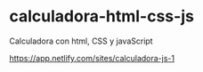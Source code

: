 # calculadora-html-css-js
Calculadora con html, CSS y javaScript

https://app.netlify.com/sites/calculadora-js-1
